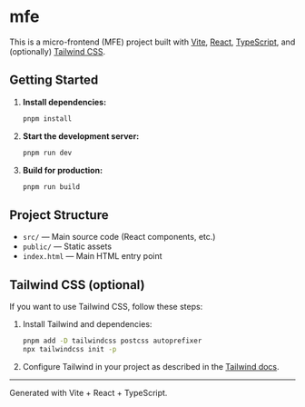# mfe

This is a micro-frontend (MFE) project built with [Vite](https://vitejs.dev/), [React](https://react.dev/), [TypeScript](https://www.typescriptlang.org/), and (optionally) [Tailwind CSS](https://tailwindcss.com/).

## Getting Started

1. **Install dependencies:**
   ```sh
   pnpm install
   ```

2. **Start the development server:**
   ```sh
   pnpm run dev
   ```

3. **Build for production:**
   ```sh
   pnpm run build
   ```

## Project Structure

- `src/` — Main source code (React components, etc.)
- `public/` — Static assets
- `index.html` — Main HTML entry point

## Tailwind CSS (optional)
If you want to use Tailwind CSS, follow these steps:
1. Install Tailwind and dependencies:
   ```sh
   pnpm add -D tailwindcss postcss autoprefixer
   npx tailwindcss init -p
   ```
2. Configure Tailwind in your project as described in the [Tailwind docs](https://tailwindcss.com/docs/guides/vite).

---

Generated with Vite + React + TypeScript.
